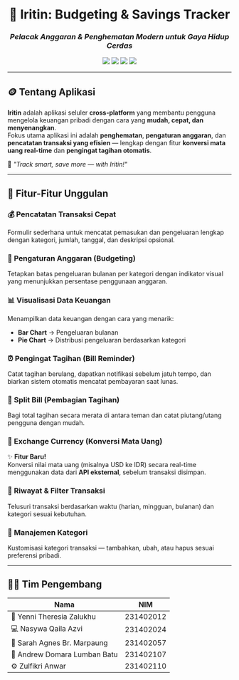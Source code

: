 <div align="center">

# 💸 **Iritin: Budgeting & Savings Tracker**  
### *Pelacak Anggaran & Penghematan Modern untuk Gaya Hidup Cerdas*

<img src="https://img.shields.io/badge/Platform-Android%20%7C%20iOS-green?style=flat-square">
<img src="https://img.shields.io/badge/Framework-Flutter-blue?style=flat-square">
<img src="https://img.shields.io/badge/Language-Dart-02569B?style=flat-square">
<img src="https://img.shields.io/badge/Status-Development-yellow?style=flat-square">

</div>

---

## 🪙 Tentang Aplikasi
**Iritin** adalah aplikasi seluler **cross-platform** yang membantu pengguna mengelola keuangan pribadi dengan cara yang **mudah, cepat, dan menyenangkan**.  
Fokus utama aplikasi ini adalah **penghematan**, **pengaturan anggaran**, dan **pencatatan transaksi yang efisien** — lengkap dengan fitur **konversi mata uang real-time** dan **pengingat tagihan otomatis**.

💬 *"Track smart, save more — with Iritin!"*

---

## 🚀 Fitur-Fitur Unggulan

### 💰 Pencatatan Transaksi Cepat
Formulir sederhana untuk mencatat pemasukan dan pengeluaran lengkap dengan kategori, jumlah, tanggal, dan deskripsi opsional.

### 🎯 Pengaturan Anggaran (Budgeting)
Tetapkan batas pengeluaran bulanan per kategori dengan indikator visual yang menunjukkan persentase penggunaan anggaran.

### 📊 Visualisasi Data Keuangan
Menampilkan data keuangan dengan cara yang menarik:
- **Bar Chart** → Pengeluaran bulanan  
- **Pie Chart** → Distribusi pengeluaran berdasarkan kategori  

### ⏰ Pengingat Tagihan (Bill Reminder)
Catat tagihan berulang, dapatkan notifikasi sebelum jatuh tempo, dan biarkan sistem otomatis mencatat pembayaran saat lunas.

### 🤝 Split Bill (Pembagian Tagihan)
Bagi total tagihan secara merata di antara teman dan catat piutang/utang pengguna dengan mudah.

### 💱 Exchange Currency (Konversi Mata Uang)
✨ **Fitur Baru!**  
Konversi nilai mata uang (misalnya USD ke IDR) secara real-time menggunakan data dari **API eksternal**, sebelum transaksi disimpan.

### 📅 Riwayat & Filter Transaksi
Telusuri transaksi berdasarkan waktu (harian, mingguan, bulanan) dan kategori sesuai kebutuhan.

### 🧩 Manajemen Kategori
Kustomisasi kategori transaksi — tambahkan, ubah, atau hapus sesuai preferensi pribadi.

---

## 👩‍💻 Tim Pengembang

| **Nama** | **NIM** | 
|-----------|----------|
| 🧠 Yenni Theresia Zalukhu | 231402012 | 
| 💻 Nasywa Qaila Azvi | 231402024 | 
| 🎨 Sarah Agnes Br. Marpaung | 231402057 | 
| 🧩 Andrew Domara Lumban Batu | 231402107 | 
| ⚙️ Zulfikri Anwar | 231402110 |
